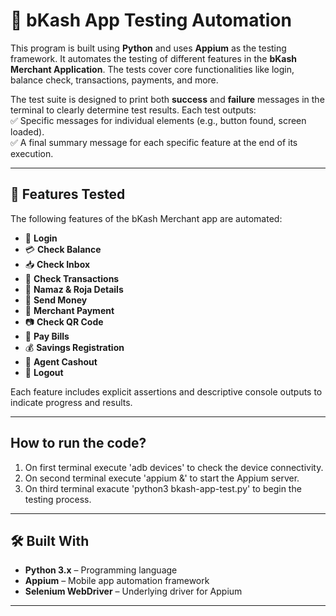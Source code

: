 # 📱 bKash App Testing Automation

This program is built using **Python** and uses **Appium** as the testing framework. It automates the testing of different features in the **bKash Merchant Application**. The tests cover core functionalities like login, balance check, transactions, payments, and more.  

The test suite is designed to print both **success** and **failure** messages in the terminal to clearly determine test results. Each test outputs:  
✅ Specific messages for individual elements (e.g., button found, screen loaded).  
✅ A final summary message for each specific feature at the end of its execution.

---

## 🚀 Features Tested

The following features of the bKash Merchant app are automated:  

- 🔐 **Login**  
- 💳 **Check Balance**  
- 📥 **Check Inbox**  
- 📜 **Check Transactions**  
- 🕌 **Namaz & Roja Details**  
- 💸 **Send Money**  
- 🏪 **Merchant Payment**  
- 📷 **Check QR Code**  
- 🧾 **Pay Bills**  
- 💰 **Savings Registration**  
- 🏧 **Agent Cashout**  
- 🚪 **Logout**  

Each feature includes explicit assertions and descriptive console outputs to indicate progress and results.

---

## How to run the code?
1. On first terminal execute 'adb devices' to check the device connectivity. <br>
2. On second terminal execute 'appium &' to start the Appium server. <br>
3. On third terminal exacute 'python3 bkash-app-test.py' to begin the testing process. <br>

---

## 🛠️ Built With

- **Python 3.x** – Programming language
- **Appium** – Mobile app automation framework
- **Selenium WebDriver** – Underlying driver for Appium

---

